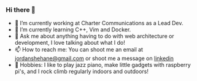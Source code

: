 ### Hi there 👋

- 🔭 I’m currently working at Charter Communications as a Lead Dev.
- 🌱 I’m currently learning C++, Vim and Docker.
- 💬 Ask me about anything having to do with web architecture or development, I love talking about what I do!
- 📫 How to reach me: You can shoot me an email at jordanshehane@gmail.com or shoot me a message on [linkedin](https://www.linkedin.com/in/jordan-shehane-b2807a196/)
- 🎉 Hobbies: I like to play jazz piano, make little gadgets with raspberry pi's, and I rock climb regularly indoors and outdoors!
